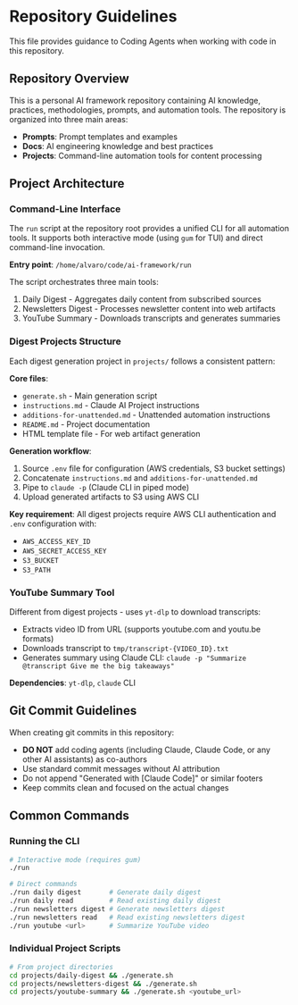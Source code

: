 # Repository Guidelines

This file provides guidance to Coding Agents when working with code in this repository.

## Repository Overview

This is a personal AI framework repository containing AI knowledge, practices, methodologies, prompts, and automation tools. The repository is organized into three main areas:

- **Prompts**: Prompt templates and examples
- **Docs**: AI engineering knowledge and best practices
- **Projects**: Command-line automation tools for content processing

## Project Architecture

### Command-Line Interface

The `run` script at the repository root provides a unified CLI for all automation tools. It supports both interactive mode (using `gum` for TUI) and direct command-line invocation.

**Entry point**: `/home/alvaro/code/ai-framework/run`

The script orchestrates three main tools:
1. Daily Digest - Aggregates daily content from subscribed sources
2. Newsletters Digest - Processes newsletter content into web artifacts
3. YouTube Summary - Downloads transcripts and generates summaries

### Digest Projects Structure

Each digest generation project in `projects/` follows a consistent pattern:

**Core files**:
- `generate.sh` - Main generation script
- `instructions.md` - Claude AI Project instructions
- `additions-for-unattended.md` - Unattended automation instructions
- `README.md` - Project documentation
- HTML template file - For web artifact generation

**Generation workflow**:
1. Source `.env` file for configuration (AWS credentials, S3 bucket settings)
2. Concatenate `instructions.md` and `additions-for-unattended.md`
3. Pipe to `claude -p` (Claude CLI in piped mode)
4. Upload generated artifacts to S3 using AWS CLI

**Key requirement**: All digest projects require AWS CLI authentication and `.env` configuration with:
- `AWS_ACCESS_KEY_ID`
- `AWS_SECRET_ACCESS_KEY`
- `S3_BUCKET`
- `S3_PATH`

### YouTube Summary Tool

Different from digest projects - uses `yt-dlp` to download transcripts:
- Extracts video ID from URL (supports youtube.com and youtu.be formats)
- Downloads transcript to `tmp/transcript-{VIDEO_ID}.txt`
- Generates summary using Claude CLI: `claude -p "Summarize @transcript Give me the big takeaways"`

**Dependencies**: `yt-dlp`, `claude` CLI

## Git Commit Guidelines

When creating git commits in this repository:
- **DO NOT** add coding agents (including Claude, Claude Code, or any other AI assistants) as co-authors
- Use standard commit messages without AI attribution
- Do not append "Generated with [Claude Code]" or similar footers
- Keep commits clean and focused on the actual changes

## Common Commands

### Running the CLI

```bash
# Interactive mode (requires gum)
./run

# Direct commands
./run daily digest       # Generate daily digest
./run daily read         # Read existing daily digest
./run newsletters digest # Generate newsletters digest
./run newsletters read   # Read existing newsletters digest
./run youtube <url>      # Summarize YouTube video
```

### Individual Project Scripts

```bash
# From project directories
cd projects/daily-digest && ./generate.sh
cd projects/newsletters-digest && ./generate.sh
cd projects/youtube-summary && ./generate.sh <youtube_url>
```
